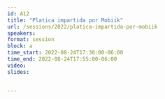 ```yaml
---
id: A12
title: "Platica impartida por Mobiik"
url: /sessions/2022/platica-impartida-por-mobiik
speakers:
format: session
block: a
time_start: 2022-08-24T17:30:00-06:00
time_end: 2022-08-24T17:55:00-06:00
video: 
slides: 


---
```

